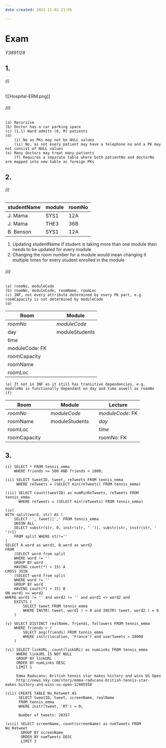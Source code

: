 ```yaml
---
date created: 2021-11-02 21:05

---
```


# Exam

_Y3891128_

## 1.

###### (i)

![[Hospital-ERM.png]]

###### (ii)

```
(a) Recursive
(b) Doctor has a car parking space
(c) (1,1) Ward admits (0, M) patients
(d)
	(i) No as PKs may not be NULL values
	(ii) No, as not every patient may have a telephone no and a PK may not consist of NULL values
(e) Many doctors may treat many patients
	(f) Requires a separate table where both patientNo and doctorNo are mapped into new table as foreign PKs
```

## 2.

###### (i)

| studentName | module | roomNo |
| ----------- | ------ | ------ |
| J. Mama     | SYS1   | 12A    |
| J. Mama     | THE3   | 36B    |
| B. Benson   | SYS1   | 12A    |

1. Updating studentName if student is taking more than one module then needs to be updated for every module
2. Changing the room number for a module would mean changing it multiple times for every student enrolled in the module

###### (ii)

```
(a) roomNo, moduleCode
(b) roomNo, moduleCode, roomName, roomLoc
(c) 1NF, not every attribute determined by every PK part, e.g. roomCapacity is not determined by moduleCode
(d)
```

| Room           |   | Module         |
| -------------- | - | -------------- |
| _roomNo_       |   | _moduleCode_   |
| day            |   | moduleStudents |
| time           |   |                |
| moduleCode: FK |   |                |
| roomCapacity   |   |                |
| roomName       |   |                |
| roomLoc        |   |                |

```
(e) It not in 3NF as it still has transitive dependancies, e.g. moduleNo is functionally dependant on day and time aswell as roomNo
(f)
```

| Room         |   | Module         |   | Lecture          |
| ------------ | - | -------------- | - | ---------------- |
| _roomNo_     |   | _moduleCode_   |   | _moduleCode_: FK |
| roomName     |   | moduleStudents |   | _day_            |
| roomLoc      |   |                |   | _time_           |
| roomCapacity |   |                |   | roomNo: FK       |

## 3.

```
(i) SELECT * FROM tennis_emma
    WHERE friends >= 500 AND friends < 1000;
	
(ii) SELECT tweetID, tweet, reTweets FROM tennis_emma
	 WHERE reTweets = (SELECT min(reTweets) FROM tennis_emma)
	 
(iii) SELECT count(tweetID) as numMinReTweets, reTweets FROM tennis_emma
	  WHERE reTweets = (SELECT min(reTweets) FROM tennis_emma)
	  
(iv)
WITH split(word, str) AS (
	SELECT '', tweet||',' FROM tennis_emma
	UNION ALL 
	SELECT substr(str, 0, instr(str, ' ')), substr(str, instr(str, ' ')+1)
	FROM split WHERE str!=''
)
SELECT A.word as word1, B.word as word2
FROM
	(SELECT word from split
	WHERE word != ''
	GROUP BY word
	HAVING count(*) > 15) A
CROSS JOIN
	(SELECT word from split
	WHERE word != ''
	GROUP BY word
	HAVING count(*) > 15) B
ON word1 >= word2
WHERE word1 != '' and word2 != '' and word1 <> word2 and
	EXISTS (
		SELECT tweet FROM tennis_emma 
		WHERE INSTR( tweet, word1 ) > 0 and INSTR( tweet, word2 ) = 0
	)
	
(v) SELECT DISTINCT realName, friends, followers FROM tennis_emma
	WHERE friends > (
    	SELECT avg(friends) FROM tennis_emma 
		WHERE instr(location, 'France') and userTweets > 20000
	)
	
(vi) SELECT linkURL, count(linkURL) as numLinks FROM tennis_emma
     WHERE linkURL IS NOT NULL
	 GROUP BY linkURL
	 ORDER BY numLinks DESC
	 LIMIT 1
		   
     Emma Raducanu: British tennis star makes history and wins US Open
     http://news.sky.com/story/emma-raducanu-british-tennis-star-makes-history-and-wins-us-open-12405558
	 
(vii) CREATE TABLE No_Retweet AS
	  SELECT tweetID, tweet, screenName, realName
	  FROM tennis_emma
	  WHERE instr(tweet, 'RT') = 0;
			
	  Number of tweets: 20357
	  
(viii) SELECT screenName, count(screenName) as numTweets FROM No_Retweet
	   GROUP BY screenName
	   ORDER BY numTweets DESC
       LIMIT 3
```
